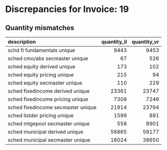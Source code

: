 # Discrepancies for Invoice: 19

## Quantity mismatches

| description                        |   quantity_il |   quantity_vr |
|:-----------------------------------|--------------:|--------------:|
| schd fi fundamentals unique        |          9443 |          9453 |
| sched cmo/abs secmaster unique     |            67 |           526 |
| sched equity derived unique        |           173 |           102 |
| sched equity pricing unique        |           215 |            94 |
| sched equity secmaster unique      |           110 |           229 |
| sched fixedincome derived unique   |         23361 |         23747 |
| sched fixedincome pricing unique   |          7308 |          7246 |
| sched fixedincome secmaster unique |         21914 |         23794 |
| sched listder pricing unique       |          1599 |           891 |
| sched mtgepool secmaster unique    |           558 |          8901 |
| sched municipal derived unique     |         56865 |         58177 |
| sched municipal secmaster unique   |         16024 |         38650 |

